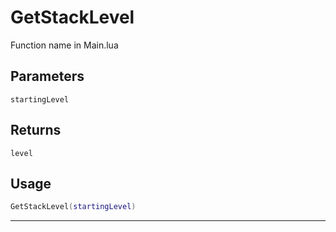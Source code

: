 # GetStackLevel
Function name in Main.lua
## Parameters
`startingLevel`
## Returns
`level`
## Usage
```lua
GetStackLevel(startingLevel)
```
---
